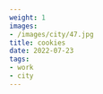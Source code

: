 ```yaml
---
weight: 1
images:
- /images/city/47.jpg
title: cookies
date: 2022-07-23
tags:
- work
- city
---
```

